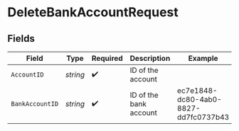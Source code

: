 # DeleteBankAccountRequest


## Fields

| Field                                | Type                                 | Required                             | Description                          | Example                              |
| ------------------------------------ | ------------------------------------ | ------------------------------------ | ------------------------------------ | ------------------------------------ |
| `AccountID`                          | *string*                             | :heavy_check_mark:                   | ID of the account                    |                                      |
| `BankAccountID`                      | *string*                             | :heavy_check_mark:                   | ID of the bank account               | ec7e1848-dc80-4ab0-8827-dd7fc0737b43 |